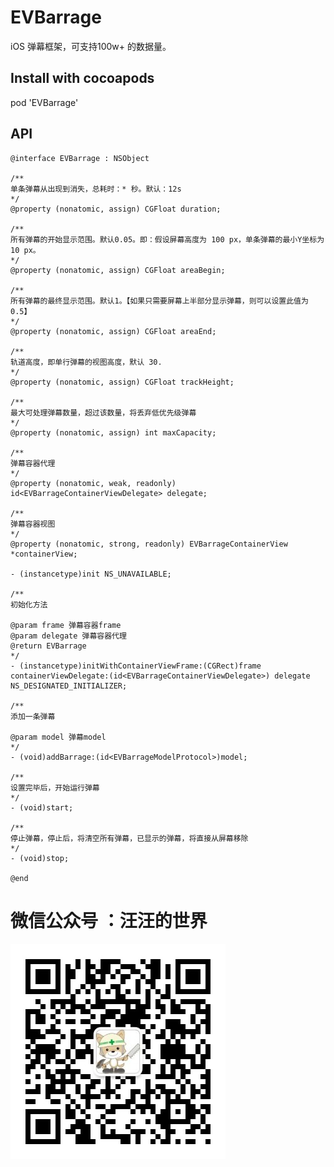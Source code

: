 # EVBarrage
iOS 弹幕框架，可支持100w+ 的数据量。

## Install with cocoapods
pod 'EVBarrage'
## API
```
@interface EVBarrage : NSObject

/**
单条弹幕从出现到消失，总耗时：* 秒。默认：12s
*/
@property (nonatomic, assign) CGFloat duration;

/**
所有弹幕的开始显示范围。默认0.05。即：假设屏幕高度为 100 px，单条弹幕的最小Y坐标为 10 px。
*/
@property (nonatomic, assign) CGFloat areaBegin;

/**
所有弹幕的最终显示范围。默认1。【如果只需要屏幕上半部分显示弹幕，则可以设置此值为 0.5】
*/
@property (nonatomic, assign) CGFloat areaEnd;

/**
轨道高度，即单行弹幕的视图高度，默认 30.
*/
@property (nonatomic, assign) CGFloat trackHeight;

/**
最大可处理弹幕数量，超过该数量，将丢弃低优先级弹幕
*/
@property (nonatomic, assign) int maxCapacity;

/**
弹幕容器代理
*/
@property (nonatomic, weak, readonly) id<EVBarrageContainerViewDelegate> delegate;

/**
弹幕容器视图
*/
@property (nonatomic, strong, readonly) EVBarrageContainerView *containerView;

- (instancetype)init NS_UNAVAILABLE;

/**
初始化方法

@param frame 弹幕容器frame
@param delegate 弹幕容器代理
@return EVBarrage
*/
- (instancetype)initWithContainerViewFrame:(CGRect)frame containerViewDelegate:(id<EVBarrageContainerViewDelegate>) delegate NS_DESIGNATED_INITIALIZER;

/**
添加一条弹幕

@param model 弹幕model
*/
- (void)addBarrage:(id<EVBarrageModelProtocol>)model;

/**
设置完毕后，开始运行弹幕
*/
- (void)start;

/**
停止弹幕，停止后，将清空所有弹幕，已显示的弹幕，将直接从屏幕移除
*/
- (void)stop;

@end

```


# 微信公众号 ：汪汪的世界
![(WeChat)](https://github.com/YongbaoWang/EverShowPath/blob/master/EverShowPath/wechat_num.jpg)


